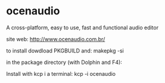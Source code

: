 ocenaudio
=========

A cross-platform, easy to use, fast and functional audio editor

site web: http://www.ocenaudio.com.br/

to install dowdload PKGBUILD and: makepkg -si

in the package directory (with Dolphin and F4):

Install with kcp i a terminal: kcp -i ocenaudio
